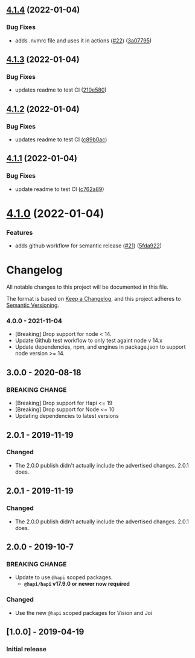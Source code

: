 ## [4.1.4](https://github.com/expediagroup/catalyst-render/compare/v4.1.3...v4.1.4) (2022-01-04)


### Bug Fixes

* adds .nvmrc file and uses it in actions ([#22](https://github.com/expediagroup/catalyst-render/issues/22)) ([3a07795](https://github.com/expediagroup/catalyst-render/commit/3a077957bd6aff9ed9f9132d8399de39e36324fa))

## [4.1.3](https://github.com/expediagroup/catalyst-render/compare/v4.1.2...v4.1.3) (2022-01-04)


### Bug Fixes

* updates readme to test CI ([210e580](https://github.com/expediagroup/catalyst-render/commit/210e580ee0d786805e579d7e957ea730de089353))

## [4.1.2](https://github.com/expediagroup/catalyst-render/compare/v4.1.1...v4.1.2) (2022-01-04)


### Bug Fixes

* updates readme to test CI ([c89b0ac](https://github.com/expediagroup/catalyst-render/commit/c89b0ac3591c3cdff09813f1a8b7fc1f57234554))

## [4.1.1](https://github.com/expediagroup/catalyst-render/compare/v4.1.0...v4.1.1) (2022-01-04)


### Bug Fixes

* update readme to test CI ([c762a89](https://github.com/expediagroup/catalyst-render/commit/c762a898e253e1a0062d36ec36eda3eb78d048d6))

# [4.1.0](https://github.com/expediagroup/catalyst-render/compare/v4.0.0...v4.1.0) (2022-01-04)


### Features

* adds github workflow for semantic release ([#21](https://github.com/expediagroup/catalyst-render/issues/21)) ([5fda922](https://github.com/expediagroup/catalyst-render/commit/5fda9227956001cd0182a5ee0b28a3a01b4386b2))

# Changelog
All notable changes to this project will be documented in this file.

The format is based on [Keep a Changelog](https://keepachangelog.com/en/1.0.0/),
and this project adheres to [Semantic Versioning](https://semver.org/spec/v2.0.0.html).

### 4.0.0 - 2021-11-04

- [Breaking] Drop support for node < 14.
- Update Github test workflow to only test againt node v 14.x
- Update dependencies, npm, and engines in package.json to support node version >= 14.
## 3.0.0 - 2020-08-18
### BREAKING CHANGE
- [Breaking] Drop support for Hapi <= 19
- [Breaking] Drop support for Node <= 10
- Updating dependencies to latest versions

## 2.0.1 - 2019-11-19
### Changed
- The 2.0.0 publish didn't actually include the advertised changes. 2.0.1 does.

## 2.0.1 - 2019-11-19
### Changed
- The 2.0.0 publish didn't actually include the advertised changes. 2.0.1 does.

## 2.0.0 - 2019-10-7
### BREAKING CHANGE
- Update to use `@hapi` scoped packages.
    - **`@hapi/hapi` v17.9.0 or newer now required**

### Changed
- Use the new `@hapi` scoped packages for Vision and Joi

## [1.0.0] - 2019-04-19
### Initial release
